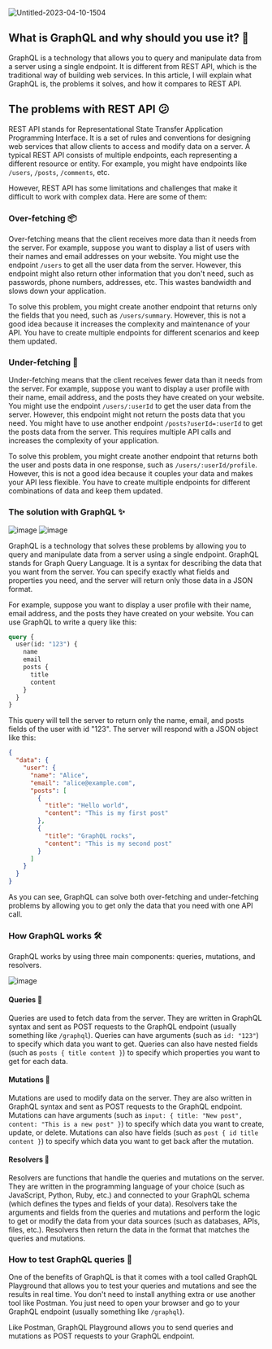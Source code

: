 

![Untitled-2023-04-10-1504](https://user-images.githubusercontent.com/97989643/234038005-ac47bbcb-adf7-4775-a4d9-a587a70f7788.png)



## What is GraphQL and why should you use it? 🚀

GraphQL is a technology that allows you to query and manipulate data from a server using a single endpoint. It is different from REST API, which is the traditional way of building web services. In this article, I will explain what GraphQL is, the problems it solves, and how it compares to REST API.

## The problems with REST API 😕

REST API stands for Representational State Transfer Application Programming Interface. It is a set of rules and conventions for designing web services that allow clients to access and modify data on a server. A typical REST API consists of multiple endpoints, each representing a different resource or entity. For example, you might have endpoints like `/users`, `/posts`, `/comments`, etc.

However, REST API has some limitations and challenges that make it difficult to work with complex data. Here are some of them:

### Over-fetching 📦

Over-fetching means that the client receives more data than it needs from the server. For example, suppose you want to display a list of users with their names and email addresses on your website. You might use the endpoint `/users` to get all the user data from the server. However, this endpoint might also return other information that you don't need, such as passwords, phone numbers, addresses, etc. This wastes bandwidth and slows down your application.

To solve this problem, you might create another endpoint that returns only the fields that you need, such as `/users/summary`. However, this is not a good idea because it increases the complexity and maintenance of your API. You have to create multiple endpoints for different scenarios and keep them updated.

### Under-fetching 🚚

Under-fetching means that the client receives fewer data than it needs from the server. For example, suppose you want to display a user profile with their name, email address, and the posts they have created on your website. You might use the endpoint `/users/:userId` to get the user data from the server. However, this endpoint might not return the posts data that you need. You might have to use another endpoint `/posts?userId=:userId` to get the posts data from the server. This requires multiple API calls and increases the complexity of your application.

To solve this problem, you might create another endpoint that returns both the user and posts data in one response, such as `/users/:userId/profile`. However, this is not a good idea because it couples your data and makes your API less flexible. You have to create multiple endpoints for different combinations of data and keep them updated.

### The solution with GraphQL ✨
![image](https://user-images.githubusercontent.com/97989643/234090663-920502e9-80e4-4d6e-b06e-0be9e9507240.png)
![image](https://user-images.githubusercontent.com/97989643/234091079-830c36dc-db67-4df1-bee6-556c563dc55a.png)

GraphQL is a technology that solves these problems by allowing you to query and manipulate data from a server using a single endpoint. GraphQL stands for Graph Query Language. It is a syntax for describing the data that you want from the server. You can specify exactly what fields and properties you need, and the server will return only those data in a JSON format.

For example, suppose you want to display a user profile with their name, email address, and the posts they have created on your website. You can use GraphQL to write a query like this:

```graphql
query {
  user(id: "123") {
    name
    email
    posts {
      title
      content
    }
  }
}
```

This query will tell the server to return only the name, email, and posts fields of the user with id "123". The server will respond with a JSON object like this:

```json
{
  "data": {
    "user": {
      "name": "Alice",
      "email": "alice@example.com",
      "posts": [
        {
          "title": "Hello world",
          "content": "This is my first post"
        },
        {
          "title": "GraphQL rocks",
          "content": "This is my second post"
        }
      ]
    }
  }
}
```

As you can see, GraphQL can solve both over-fetching and under-fetching problems by allowing you to get only the data that you need with one API call.



### How GraphQL works 🛠

GraphQL works by using three main components: queries, mutations, and resolvers.

![image](https://user-images.githubusercontent.com/97989643/234091653-ee2f75d4-062e-49c3-a6f3-d770b18f4902.png)

#### Queries 📝

Queries are used to fetch data from the server. They are written in GraphQL syntax and sent as POST requests to the GraphQL endpoint (usually something like `/graphql`). Queries can have arguments (such as `id: "123"`) to specify which data you want to get. Queries can also have nested fields (such as `posts { title content }`) to specify which properties you want to get for each data.

#### Mutations 🚧

Mutations are used to modify data on the server. They are also written in GraphQL syntax and sent as POST requests to the GraphQL endpoint. Mutations can have arguments (such as `input: { title: "New post", content: "This is a new post" }`) to specify which data you want to create, update, or delete. Mutations can also have fields (such as `post { id title content }`) to specify which data you want to get back after the mutation.

#### Resolvers 🔎

Resolvers are functions that handle the queries and mutations on the server. They are written in the programming language of your choice (such as JavaScript, Python, Ruby, etc.) and connected to your GraphQL schema (which defines the types and fields of your data). Resolvers take the arguments and fields from the queries and mutations and perform the logic to get or modify the data from your data sources (such as databases, APIs, files, etc.). Resolvers then return the data in the format that matches the queries and mutations.

### How to test GraphQL queries 🧪

One of the benefits of GraphQL is that it comes with a tool called GraphQL Playground that allows you to test your queries and mutations and see the results in real time. You don't need to install anything extra or use another tool like Postman. You just need to open your browser and go to your GraphQL endpoint (usually something like `/graphql`).




Like Postman, GraphQL Playground allows you to send queries and mutations as POST requests to your GraphQL endpoint.


